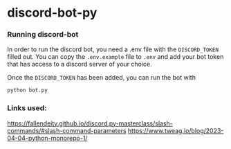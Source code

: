 # discord-bot-py

### Running discord-bot

In order to run the discord bot, you need a .env file with the `DISCORD_TOKEN` filled out. You can copy the `.env.example` file to `.env` and add your bot token that has access to a discord server of your choice.

Once the `DISCORD_TOKEN` has been added, you can run the bot with
```sh
python bot.py
```

### Links used:
https://fallendeity.github.io/discord.py-masterclass/slash-commands/#slash-command-parameters
https://www.tweag.io/blog/2023-04-04-python-monorepo-1/